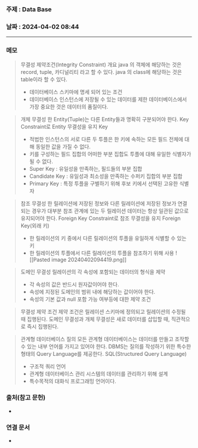 ### 주제 : Data Base

### 날짜 : 2024-04-02 08:44
----
### 메모
> 무결성 제약조건(Integrity Constraint) 개요
> java 의 객체에 해당하는 것은 record, tuple, 카디널리티 라고 할 수 있다.
> java 의 class에 해당하는 것은 table이라 할 수 있다.
> 	- 데이터베이스 스키마에 명세 되어 있는 조건
> 	- 데이터베이스 인스턴스에 저장될 수 있는 데이터를 제한
> 데이터베이스에서 가장 중요한 것은 데이터의 품질이다.

> 개체 무결성
> 한 Entity(Tuple)는 다른 Entity들과 명확히 구분되어야 한다.
> Key Constraint로 Entity 무결성을 유지
> Key
> 	- 적법한 인스턴스의 서로 다른 두 투플은 한 키에 속하는 모든 필드 전체에 대해 동일한 값을 가질 수 없다.
> 	- 키를 구성하는 필드 집합의 어떠한 부분 집합도 투플에 대해 유일한 식별자가 될 수 없다.
> 	- Super Key : 유일성을 만족하는, 필드들의 부분 집합
> 	- Candidate Key : 유일성과 최소성을 만족하는 수퍼키 집합의 부분 집합
> 	- Primary Key : 특정 투플을 구별하기 위해 후보 키에서 선택된 고유한 식별자

> 참조 무결성
> 한 릴레이션에 저장된 정보와 다른 릴레이션에 저장된 정보가 연결되는 경우가 대부분
> 참조 관계에 있는 두 릴레이션 데이터는 항상 일관된 값으로 유지되어야 한다.
> Foreign Key Constraint로 참조 무결성을 유지
> Foreign Key(외래 키)
> 	- 한 릴레이션의 키 중에서 다른 릴레이션의 투플을 유일하게 식별할 수 있는 키
> 	- 한 릴레이션의 투플에서 다른 릴레이션의 투플을 참조하기 위해 사용
> ![[Pasted image 20240402094419.png]]

> 도메인 무결성
> 릴레이션의 각 속성에 포함되는 데이터의 형식을 제약
> 	- 각 속성의 값은 반드시 원자값이어야 한다.
> 	- 속성에 지정된 도메인의 범위 내에 해당하는 값이어야 한다.
> 	- 속성의 기본 값과 null 포함 가능 여부등에 대한 제약 조건

> 무결성 제약 조건
> 제약 조건은 릴레이션 스키마에 정의되고 릴레이션의 수정될 때 집행된다.
> 도메인 무결성과 개체 무결성은 새로 데이터를 삽입할 때, 직관적으로 즉시 집행된다.

> 관계형 데이터베이스 질의
> 모든 관계형 데이터베이스는 데이터를 만들고 조작할 수 있는 내부 언어를 가지고 있어야 한다. DBMS는 질의를 작성하기 위한 특수한 형태의 Query Language를 제공한다.
> SQL(Structured Query Language)
> 	- 구조적 쿼리 언어
> 	- 관계형 데이터베이스 관리 시스템의 데이터를 관리하기 위해 설계
> 	- 특수목적의 대화식 프로그래밍 언어이다.

### 출처(참고 문헌)
-

### 연결 문서
-
